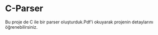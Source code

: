 # C-Parser
Bu proje de C ile bir parser oluşturduk.Pdf'i okuyarak projenin detaylarını öğrenebilirsiniz.
